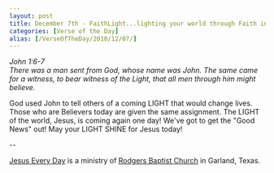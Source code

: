```yaml
---
layout: post
title: December 7th - FaithLight...lighting your world through Faith in the
categories: [Verse of the Day]
alias: [/VerseOfTheDay/2010/12/07/]
---
```


_John 1:6-7  
There was a man sent from God, whose name was John. The same came
for a witness, to bear witness of the Light, that all men through him
might believe._

God used John to tell others of a coming LIGHT that would change
lives. Those who are Believers today are given the same assignment.
The LIGHT of the world, Jesus, is coming again one day! We've got to
get the "Good News" out! May your LIGHT SHINE for Jesus today!

 --

<a href=http://jesuseveryday.net>Jesus Every Day</a> is a ministry of <a href=http://rodgersbaptist.net>Rodgers Baptist Church</a> in Garland, Texas.
